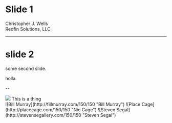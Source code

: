 # Slide 1
Christopher J. Wells  
Redfin Solutions, LLC

---

# slide 2

some second slide.

holla.

--

<img class="secondary" src="https://en.gravatar.com/userimage/45857937/d42cf9e078d9582683fb05a648c0764e.jpg?size=100">
This is a thing

<div class="thumbrow">
![Bill Murray](http://fillmurray.com/150/150 "Bill Murray")
![Place Cage](http://placecage.com/150/150 "Nic Cage")
![Steven Segal](http://stevensegallery.com/150/150 "Steven Segal")
</div>
